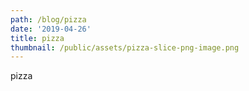 ```yaml
---
path: /blog/pizza
date: '2019-04-26'
title: pizza
thumbnail: /public/assets/pizza-slice-png-image.png
---
```

pizza
